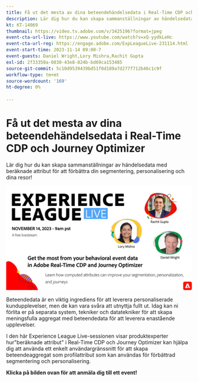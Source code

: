 ```yaml
---
title: Få ut det mesta av dina beteendehändelsedata i Real-Time CDP och Journey Optimizer
description: Lär dig hur du kan skapa sammanställningar av händelsedata med beräknade attribut för att förbättra din segmentering, personalisering och dina resor!
kt: KT-14069
thumbnail: https://video.tv.adobe.com/v/3425196?format=jpeg
event-cta-url-live: https://www.youtube.com/watch?v=xQ-yydkLeHc
event-cta-url-reg: https://engage.adobe.com/ExpLeagueLive-231114.html
event-start-time: 2023-11-14 09:00-7
event-guests: Daniel Wright,Lory Mishra,Rachit Gupta
exl-id: 2f33350a-6030-43e8-824b-bd69ca153485
source-git-commit: 5c10d9539439bd51f0d189a7d277f712b46c1c9f
workflow-type: tm+mt
source-wordcount: '169'
ht-degree: 0%

---
```


# Få ut det mesta av dina beteendehändelsedata i Real-Time CDP och Journey Optimizer

Lär dig hur du kan skapa sammanställningar av händelsedata med beräknade attribut för att förbättra din segmentering, personalisering och dina resor!

[![ExL LIVE 22 september 2023](assets/Nov14_2023_exl_live_WebBanner.jpg)](https://engage.adobe.com/ExpLeagueLive-231114.html)

Beteendedata är en viktig ingrediens för att leverera personaliserade kundupplevelser, men de kan vara svåra att utnyttja fullt ut. Idag kan ni förlita er på separata system, tekniker och datatekniker för att skapa meningsfulla aggregat med beteendedata för att leverera enastående upplevelser.

I den här Experience League Live-sessionen visar produktexperter hur&quot;beräknade attribut&quot; i Real-Time CDP och Journey Optimizer kan hjälpa dig att använda ett enkelt användargränssnitt för att skapa beteendeaggregat som profilattribut som kan användas för förbättrad segmentering och personalisering.


**Klicka på bilden ovan för att anmäla dig till ett event!**

